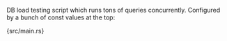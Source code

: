 DB load testing script which runs tons of queries concurrently. Configured by a bunch of const values at the top:

{src/main.rs}